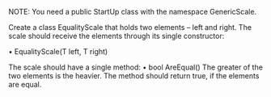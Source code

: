 NOTE: You need a public StartUp class with the namespace GenericScale.

Create a class EqualityScale<T> that holds two elements – left and right. The scale should receive the elements through its single constructor:

•	EqualityScale(T left, T right)

The scale should have a single method: 
•	bool AreEqual()
The greater of the two elements is the heavier. The method should return true, if the elements are equal.
